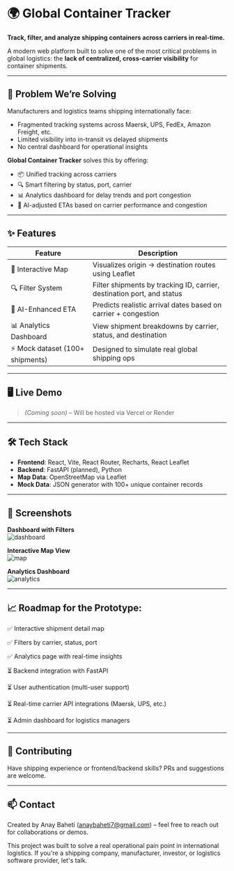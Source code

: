 # 🌍 Global Container Tracker

**Track, filter, and analyze shipping containers across carriers in real-time.**

A modern web platform built to solve one of the most critical problems in global logistics: the **lack of centralized, cross-carrier visibility** for container shipments.

---

## 🚢 Problem We’re Solving

Manufacturers and logistics teams shipping internationally face:
- Fragmented tracking systems across Maersk, UPS, FedEx, Amazon Freight, etc.
- Limited visibility into in-transit vs delayed shipments
- No central dashboard for operational insights

**Global Container Tracker** solves this by offering:
- 📦 Unified tracking across carriers
- 🔍 Smart filtering by status, port, carrier
- 📊 Analytics dashboard for delay trends and port congestion
- 🧠 AI-adjusted ETAs based on carrier performance and congestion

---

## ✨ Features

| Feature | Description |
|--------|-------------|
| 📍 Interactive Map | Visualizes origin → destination routes using Leaflet |
| 🔍 Filter System | Filter shipments by tracking ID, carrier, destination port, and status |
| 🧠 AI-Enhanced ETA | Predicts realistic arrival dates based on carrier + congestion |
| 📊 Analytics Dashboard | View shipment breakdowns by carrier, status, and destination |
| ⚡ Mock dataset (100+ shipments) | Designed to simulate real global shipping ops |

---

## 🖥️ Live Demo

> _(Coming soon)_ – Will be hosted via Vercel or Render

---

## 🛠️ Tech Stack

- **Frontend**: React, Vite, React Router, Recharts, React Leaflet
- **Backend**: FastAPI (planned), Python
- **Map Data**: OpenStreetMap via Leaflet
- **Mock Data**: JSON generator with 100+ unique container records

---

## 📸 Screenshots

**Dashboard with Filters**  
![dashboard](screenshots/dashboard.png)

**Interactive Map View**  
![map](screenshots/map.png)

**Analytics Dashboard**  
![analytics](screenshots/analytics.png)

---


## 📈 Roadmap for the Prototype:
✅ Interactive shipment detail map

✅ Filters by carrier, status, port

✅ Analytics page with real-time insights

⏳ Backend integration with FastAPI

⏳ User authentication (multi-user support)

⏳ Real-time carrier API integrations (Maersk, UPS, etc.)

⏳ Admin dashboard for logistics managers

---

## 🤝 Contributing
Have shipping experience or frontend/backend skills? PRs and suggestions are welcome.

---

## 📫 Contact
Created by Anay Baheti (anaybaheti7@gmail.com) – feel free to reach out for collaborations or demos.

This project was built to solve a real operational pain point in international logistics. If you're a shipping company, manufacturer, investor, or logistics software provider, let's talk.

